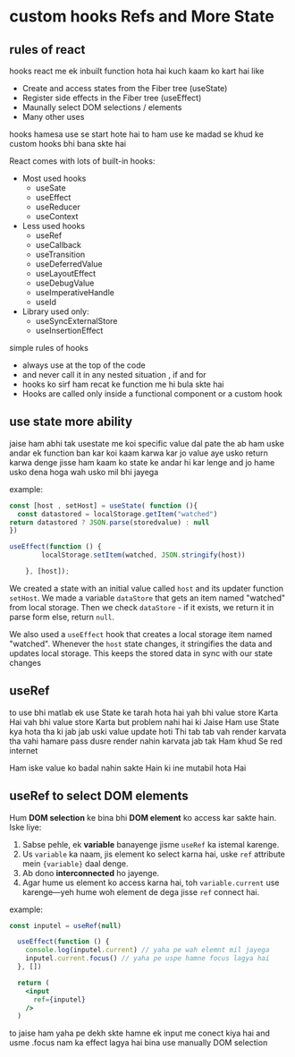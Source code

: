 # custom hooks Refs and More State 

## rules of react
hooks react me ek inbuilt function hota hai kuch kaam ko kart hai like
- Create and access states from the Fiber tree (useState)
- Register side effects in the Fiber tree (useEffect)
- Maunally select DOM selections / elements
- Many other uses

hooks hamesa use se start hote hai to ham use ke madad se khud ke custom hooks bhi bana skte hai

React comes with lots of built-in hooks:

- Most used hooks
  - useSate
  - useEffect
  - useReducer
  - useContext
- Less used hooks
  - useRef
  - useCallback
  - useTransition
  - useDeferredValue
  - useLayoutEffect
  - useDebugValue
  - useImperativeHandle
  - useId
- Library used only:
  - useSyncExternalStore
  - useInsertionEffect
 
simple rules of hooks
- always use at the top of the code
- and never call it in any nested situation , if and for
- hooks ko sirf ham recat ke function me hi bula skte hai
- Hooks are called only inside a functional component or a custom hook

## use state more ability

jaise ham abhi tak usestate me koi specific value dal pate the ab ham uske andar ek function ban kar koi kaam karwa kar jo value aye usko return karwa denge jisse ham kaam ko state ke andar hi kar lenge and jo hame usko dena hoga wah usko mil bhi jayega

example:
```jsx
const [host , setHost] = useState( function (){
  const datastored = localStorage.getItem("watched")
return datastored ? JSON.parse(storedvalue) : null
})

useEffect(function () {
        localStorage.setItem(watched, JSON.stringify(host))

    }, [host]);
```

We created a state with an initial value called `host` and its updater function `setHost`. We made a variable `dataStore` that gets an item named "watched" from local storage. Then we check `dataStore` - if it exists, we return it in parse form else, return `null`.  

We also used a `useEffect` hook that creates a local storage item named "watched". Whenever the `host` state changes, it stringifies the data and updates local storage. This keeps the stored data in sync with our state changes

## useRef
to use bhi matlab ek use State ke tarah hota hai yah bhi value store Karta Hai vah bhi value store Karta but problem nahi hai ki Jaise Ham use State kya hota tha ki jab jab uski value update hoti Thi tab tab vah render karvata tha vahi hamare pass dusre render nahin karvata jab tak Ham khud Se red internet 

Ham iske value ko badal nahin sakte Hain ki ine mutabil hota Hai

## useRef to select DOM elements 


Hum **DOM selection** ke bina bhi **DOM element** ko access kar sakte hain. Iske liye:  

1. Sabse pehle, ek **variable** banayenge jisme `useRef` ka istemal karenge.  
2. Us `variable` ka naam, jis element ko select karna hai, uske `ref` attribute mein `{variable}` daal denge.  
3. Ab dono **interconnected** ho jayenge.  
4. Agar hume us element ko access karna hai, toh `variable.current` use karenge—yeh hume woh element de dega jisse `ref` connect hai.  

example:
```jsx
const inputel = useRef(null)

  useEffect(function () {
    console.log(inputel.current) // yaha pe wah elemnt mil jayega
    inputel.current.focus() // yaha pe uspe hamne focus lagya hai
  }, [])

  return (
    <input
      ref={inputel}
    />
  )
```
to jaise ham yaha pe dekh skte hamne ek input me conect kiya hai and usme .focus nam ka effect lagya hai bina use manually DOM selection
